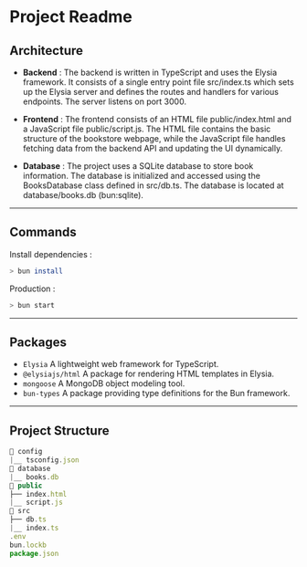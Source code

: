 # Project Readme

## Architecture

- <b>Backend</b> : The backend is written in TypeScript and uses the Elysia framework. It consists of a single entry point file src/index.ts which sets up the Elysia server and defines the routes and handlers for various endpoints. The server listens on port 3000.

- <b>Frontend</b> : The frontend consists of an HTML file public/index.html and a JavaScript file public/script.js. The HTML file contains the basic structure of the bookstore webpage, while the JavaScript file handles fetching data from the backend API and updating the UI dynamically.

- <b>Database</b> : The project uses a SQLite database to store book information. The database is initialized and accessed using the BooksDatabase class defined in src/db.ts. The database is located at database/books.db (bun:sqlite).

<hr>

## Commands

Install dependencies :

```bash
> bun install
```

Production :

```bash
> bun start
```

<hr>

## Packages

- `Elysia` A lightweight web framework for TypeScript.
- `@elysiajs/html` A package for rendering HTML templates in Elysia.
- `mongoose` A MongoDB object modeling tool.
- `bun-types` A package providing type definitions for the Bun framework.

<hr>

## Project Structure

```js
📁 config
|__ tsconfig.json
📁 database
|__ books.db
📁 public
├── index.html
|__ script.js
📁 src
├── db.ts
|__ index.ts
.env
bun.lockb
package.json
```